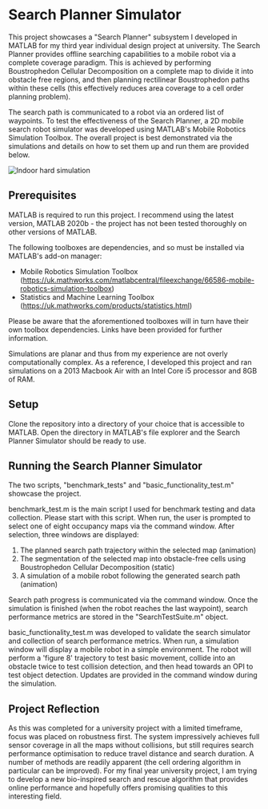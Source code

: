 # Search Planner Simulator
This project showcases a "Search Planner" subsystem I developed in MATLAB for my third year individual design project at university. The Search Planner provides offline searching capabilities to a mobile robot via a complete coverage paradigm. This is achieved by performing Boustrophedon Cellular Decomposition on a complete map to divide it into obstacle free regions, and then planning rectilinear Boustrophedon paths within these cells (this effectively reduces area coverage to a cell order planning problem).

The search path is communicated to a robot via an ordered list of waypoints. To test the effectiveness of the Search Planner, a 2D mobile search robot simulator was developed using MATLAB's Mobile Robotics Simulation Toolbox. The overall project is best demonstrated via the simulations and details on how to set them up and run them are provided below.

![Indoor hard simulation](https://media.giphy.com/media/9a1OfxBVKZ3SSPMQHL/giphy.gif)

## Prerequisites
MATLAB is required to run this project. I recommend using the latest version, MATLAB 2020b - the project has not been tested thoroughly on other versions of MATLAB.

The following toolboxes are dependencies, and so must be installed via MATLAB's add-on manager:
* Mobile Robotics Simulation Toolbox (https://uk.mathworks.com/matlabcentral/fileexchange/66586-mobile-robotics-simulation-toolbox)
* Statistics and Machine Learning Toolbox (https://uk.mathworks.com/products/statistics.html)

Please be aware that the aforementioned toolboxes will in turn have their own toolbox dependencies. Links have been provided for further information.

Simulations are planar and thus from my experience are not overly computationally complex. As a reference, I developed this project and ran simulations on a 2013 Macbook Air with an Intel Core i5 processor and 8GB of RAM.

## Setup
Clone the repository into a directory of your choice that is accessible to MATLAB. Open the directory in MATLAB's file explorer and the Search Planner Simulator should be ready to use.

## Running the Search Planner Simulator
The two scripts, "benchmark_tests" and "basic_functionality_test.m" showcase the project.

benchmark_test.m is the main script I used for benchmark testing and data collection. Please start with this script. When run, the user is prompted to select one of eight occupancy maps via the command window. After selection, three windows are displayed:
1. The planned search path trajectory within the selected map (animation)
2. The segmentation of the selected map into obstacle-free cells using Boustrophedon Cellular Decomposition (static)
3. A simulation of a mobile robot following the generated search path (animation)

Search path progress is communicated via the command window. Once the simulation is finished (when the robot reaches the last waypoint), search performance metrics are stored in the "SearchTestSuite.m" object.

basic_functionality_test.m was developed to validate the search simulator and collection of search performance metrics. When run, a simulation window will display a mobile robot in a simple environment. The robot will perform a 'figure 8' trajectory to test basic movement, collide into an obstacle twice to test collision detection, and then head towards an OPI to test object detection. Updates are provided in the command window during the simulation.

## Project Reflection
As this was completed for a university project with a limited timeframe, focus was placed on robustness first. The system impressively achieves full sensor coverage in all the maps without collisions, but still requires search performance optimisation to reduce travel distance and search duration. A number of methods are readily apparent (the cell ordering algorithm in particular can be improved). For my final year university project, I am trying to develop a new bio-inspired search and rescue algorithm that provides online performance and hopefully offers promising qualities to this interesting field.

